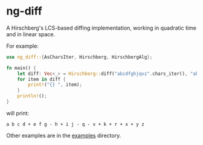 # ng-diff

A Hirschberg's LCS-based diffing implementation, working in quadratic time and in linear space.

For example:

```rust
use ng_diff::{AsCharsIter, Hirschberg, HirschbergAlg};

fn main() {
    let diff: Vec<_> = Hirschberg::diff("abcdfghjqvz".chars_iter(), "abcdefgijkrxyz".chars_iter());
    for item in diff {
        print!("{} ", item);
    }
    println!();
}
```

will print:

```
a b c d + e f g - h + i j - q - v + k + r + x + y z 
```

Other examples are in the [examples](examples) directory.